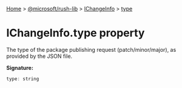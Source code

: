 [Home](./index) &gt; [@microsoft/rush-lib](rush-lib.md) &gt; [IChangeInfo](rush-lib.ichangeinfo.md) &gt; [type](rush-lib.ichangeinfo.type.md)

# IChangeInfo.type property

The type of the package publishing request (patch/minor/major), as provided by the JSON file.

**Signature:**
```javascript
type: string
```

